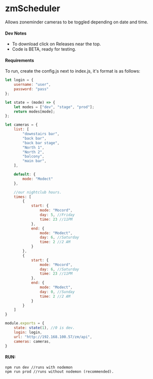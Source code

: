 # zmScheduler
Allows zoneminder cameras to be toggled depending on date and time.

#### Dev Notes
- To download click on Releases near the top.
- Code is BETA, ready for testing.

#### Requirements
To run, create the config.js next to index.js, it's format is as follows:

``` javascript
let login = {
    username: "user",
    password: "pass"
};

let state = (mode) => {
    let modes = ["dev", "stage", "prod"];
    return modes[mode];
};

let cameras = {
    list: [
        "downstairs bar",
        "back bar",
        "back bar stage",
        "North 1",
        "North 2",
        "balcony",
        "main bar",
    ],

    default: {
        mode: "Modect"
    },

    //our nightclub hours.
    times: [
        {
            start: {
                mode: "Mocord",
                day: 5, //Friday
                time: 23 //11PM
            },
            end: {
                mode: "Modect",
                day: 6, //Saturday
                time: 2 //2 AM
            }
        },
        {
            start: {
                mode: "Mocord",
                day: 6, //Saturday
                time: 23 //11PM
            },
            end: {
                mode: "Modect",
                day: 0, //Sunday
                time: 2 //2 AM
            }
        }
    ]
}

module.exports = {
    state: state(1), //0 is dev.
    login: login,
    url: "http://192.168.100.57/zm/api",
    cameras: cameras,
}
```

#### RUN:
```
npm run dev //runs with nodemon
npm run prod //runs without nodemon (recommended).
```
